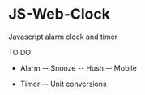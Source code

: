 # JS-Web-Clock
Javascript alarm clock and timer

TO DO:
- Alarm
-- Snooze
-- Hush
-- Mobile

- Timer
-- Unit conversions


